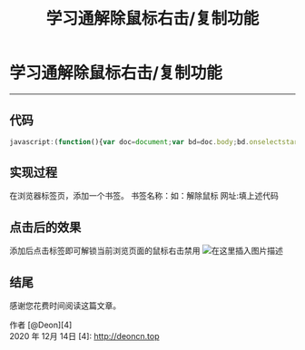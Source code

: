 ﻿---
layout: mypost
title: 学习通解除鼠标右击/复制功能
categories: [小技巧]
---
# 学习通解除鼠标右击/复制功能

------

## 代码
```javascript
javascript:(function(){var doc=document;var bd=doc.body;bd.onselectstart=bd.oncopy=bd.onpaste=bd.onkeydown=bd.oncontextmenu=bd.onmousemove=bd.onselectstart=bd.ondragstart=doc.onselectstart=doc.oncopy=doc.onpaste=doc.onkeydown=doc.oncontextmenu=null;doc.onselectstart=doc.oncontextmenu=doc.onmousedown=doc.onkeydown=function(){return true};with(document.wrappedJSObject||document){onmouseup=null;onmousedown=null;oncontextmenu=null}var arAllElements=document.getElementsByTagName('*');for(var i=arAllElements.length-1;i>=0;i--){var elmOne=arAllElements;with(elmOne.wrappedJSObject||elmOne){onmouseup=null;onmousedown=null}}alert(unescape('%u5DF2%u4E3A%u4F60%u89E3%u9669%u7F51%u9875%u53F3%u952E%u9650%u5236'));bd.style.webkitUserSelect='auto!important';bd.style.MozUserSelect='text!important';})()
```
## 实现过程
在浏览器标签页，添加一个书签。
书签名称：如：解除鼠标
网址:填上述代码

## 点击后的效果
添加后点击标签即可解锁当前浏览页面的鼠标右击禁用
![在这里插入图片描述](https://img-blog.csdnimg.cn/20201116105714122.png?x-oss-process=image/watermark,type_ZmFuZ3poZW5naGVpdGk,shadow_10,text_aHR0cHM6Ly9ibG9nLmNzZG4ubmV0L3FxXzM4NTkwNjky,size_16,color_FFFFFF,t_70#pic_center)

## 结尾
感谢您花费时间阅读这篇文章。

作者 [@Deon][4]     
2020 年 12月 14日 
  [4]: http://deoncn.top